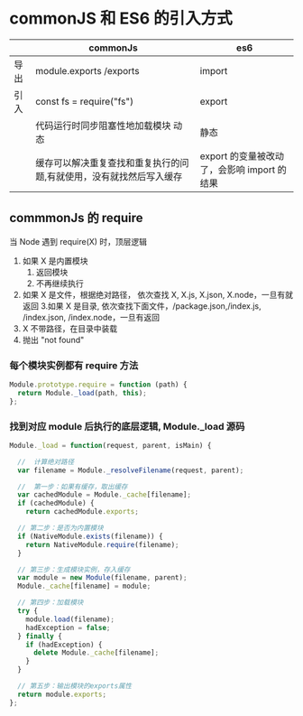# commonJS 和 ES6 的引入方式

|      | commonJs                                                            | es6                                         |
| ---- | ------------------------------------------------------------------- | ------------------------------------------- |
| 导出 | module.exports /exports                                             | import                                      |
| 引入 | const fs = require("fs")                                            | export                                      |
|      | 代码运行时同步阻塞性地加载模块 动态                                 | 静态                                        |
|      | 缓存可以解决重复查找和重复执行的问题,有就使用，没有就找然后写入缓存 | export 的变量被改动了，会影响 import 的结果 |

## commmonJs 的 require

当 Node 遇到 require(X) 时，顶层逻辑

1. 如果 X 是内置模块
   1. 返回模块
   2. 不再继续执行
2. 如果 X 是文件，根据绝对路径， 依次查找 X, X.js, X.json, X.node，一旦有就返回 3.如果 X 是目录, 依次查找下面文件，/package.json,/index.js, /index.json, /index.node，一旦有返回
3. X 不带路径，在目录中装载
4. 抛出 "not found"

### 每个模块实例都有 require 方法

```javascript
Module.prototype.require = function (path) {
  return Module._load(path, this);
};
```

### 找到对应 module 后执行的底层逻辑, Module.\_load 源码

```javascript
Module._load = function(request, parent, isMain) {

  //  计算绝对路径
  var filename = Module._resolveFilename(request, parent);

  //  第一步：如果有缓存，取出缓存
  var cachedModule = Module._cache[filename];
  if (cachedModule) {
    return cachedModule.exports;

  // 第二步：是否为内置模块
  if (NativeModule.exists(filename)) {
    return NativeModule.require(filename);
  }

  // 第三步：生成模块实例，存入缓存
  var module = new Module(filename, parent);
  Module._cache[filename] = module;

  // 第四步：加载模块
  try {
    module.load(filename);
    hadException = false;
  } finally {
    if (hadException) {
      delete Module._cache[filename];
    }
  }

  // 第五步：输出模块的exports属性
  return module.exports;
};
```
